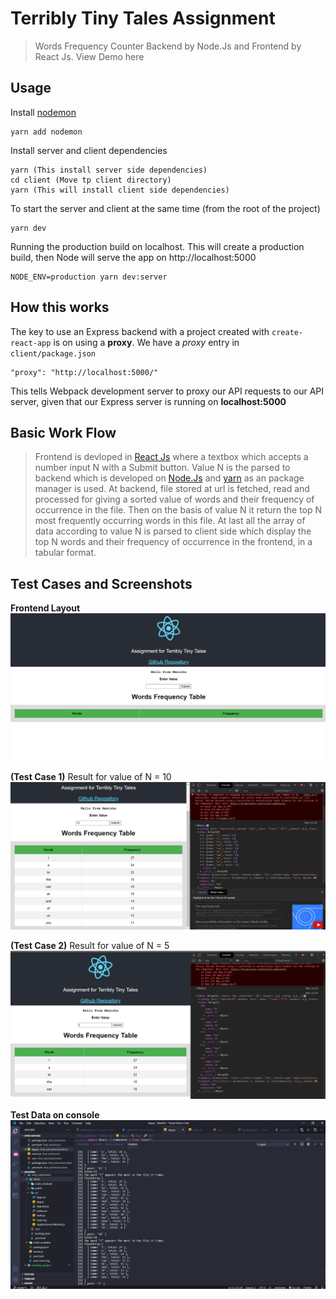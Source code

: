 # Terribly Tiny Tales Assignment

> Words Frequency Counter Backend by Node.Js and Frontend by React Js.
View Demo here

## Usage
Install [nodemon](https://github.com/remy/nodemon)

```
yarn add nodemon
```

Install server and client dependencies

```
yarn (This install server side dependencies)
cd client (Move tp client directory)
yarn (This will install client side dependencies)
```

To start the server and client at the same time (from the root of the project)

```
yarn dev
```

Running the production build on localhost. This will create a production build, then Node will serve the app on http://localhost:5000

```
NODE_ENV=production yarn dev:server
```

## How this works

The key to use an Express backend with a project created with `create-react-app` is on using a **proxy**. We have a _proxy_ entry in `client/package.json`

```
"proxy": "http://localhost:5000/"
```
This tells Webpack development server to proxy our API requests to our API server, given that our Express server is running on **localhost:5000**

## Basic Work Flow
>Frontend is devloped in [React Js](https://reactjs.org/) where a textbox which accepts a number input N with a Submit button.
Value N is the parsed to backend which is developed on [Node.Js](https://nodejs.org/) and [yarn](https://yarnpkg.com/) as an package manager is used.
At backend, file stored at url is fetched, read and processed for giving a sorted value of words and their frequency of occurrence in the file.
Then on the basis of value N it  return the top N most frequently occurring words in this file.
At last all the array of data according to value N is parsed to client side which display the top N words and their frequency of occurrence in the frontend, in a tabular format.

## Test Cases and Screenshots
**Frontend Layout**
![](Screenshots/Screenshot%20(65).png)

**(Test Case 1)** Result for value of N = 10
![](Screenshots/Screenshot%20(67).png)

**(Test Case 2)** Result for value of N = 5
![](Screenshots/Screenshot%20(69).png)

**Test Data on console**
![](Screenshots/Screenshot%20(70).png)
